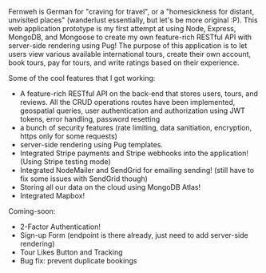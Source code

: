 Fernweh is German for "craving for travel", or a "homesickness for distant, unvisited places" (wanderlust essentially, but let's be more original :P). This web application prototype is my first attempt at using Node, Express, MongoDB, and Mongoose to create my own feature-rich RESTful API with server-side rendering using Pug! The purpose of this application is to let users view various available international tours, create their own account, book tours, pay for tours, and write ratings based on their experience.

Some of the cool features that I got working:
- A feature-rich RESTful API on the back-end that stores users, tours, and reviews. All the CRUD operations routes have been implemented, geospatial queries, user authentication and authorization using JWT tokens, error handling, password resetting
- a bunch of security features (rate limiting, data sanitiation, encryption, https only for some requests)
- server-side rendering using Pug templates.
- Integrated Stripe payments and Stripe webhooks into the application! (Using Stripe testing mode)
- Integrated NodeMailer and SendGrid for emailing sending! (still have to fix some issues with SendGrid though)
- Storing all our data on the cloud using MongoDB Atlas!
- Integrated Mapbox!

Coming-soon:
- 2-Factor Authentication!
- Sign-up Form (endpoint is there already, just need to add server-side rendering)
- Tour Likes Button and Tracking
- Bug fix: prevent duplicate bookings

